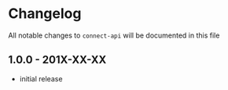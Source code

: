 # Changelog

All notable changes to `connect-api` will be documented in this file

## 1.0.0 - 201X-XX-XX

- initial release
